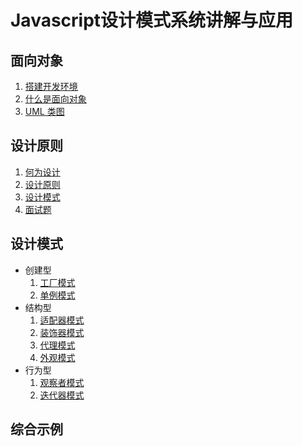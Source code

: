 # Javascript设计模式系统讲解与应用

## 面向对象

1. [搭建开发环境](https://github.com/negrochn/study-imooc/blob/master/255/doc/搭建开发环境.md)
2. [什么是面向对象](https://github.com/negrochn/study-imooc/blob/master/255/doc/什么是面向对象.md)
3. [UML 类图](https://github.com/negrochn/study-imooc/blob/master/255/doc/UML%20%E7%B1%BB%E5%9B%BE.md)



## 设计原则

1. [何为设计](https://github.com/negrochn/study-imooc/blob/master/255/doc/%E4%BD%95%E4%B8%BA%E8%AE%BE%E8%AE%A1.md)
2. [设计原则](https://github.com/negrochn/study-imooc/blob/master/255/doc/%E8%AE%BE%E8%AE%A1%E5%8E%9F%E5%88%99.md)
3. [设计模式](https://github.com/negrochn/study-imooc/blob/master/255/doc/%E8%AE%BE%E8%AE%A1%E6%A8%A1%E5%BC%8F.md)
4. [面试题](https://github.com/negrochn/study-imooc/blob/master/255/doc/%E9%9D%A2%E8%AF%95%E9%A2%98.md)

## 设计模式

- 创建型
  1. [工厂模式](https://github.com/negrochn/study-imooc/blob/master/255/doc/%E5%B7%A5%E5%8E%82%E6%A8%A1%E5%BC%8F.md)
  2. [单例模式](https://github.com/negrochn/study-imooc/blob/master/255/doc/%E5%8D%95%E4%BE%8B%E6%A8%A1%E5%BC%8F.md)
- 结构型
  1. [适配器模式](https://github.com/negrochn/study-imooc/blob/master/255/doc/%E9%80%82%E9%85%8D%E5%99%A8%E6%A8%A1%E5%BC%8F.md)
  2. [装饰器模式](https://github.com/negrochn/study-imooc/blob/master/255/doc/%E8%A3%85%E9%A5%B0%E5%99%A8%E6%A8%A1%E5%BC%8F.md)
  3. [代理模式](https://github.com/negrochn/study-imooc/blob/master/255/doc/%E4%BB%A3%E7%90%86%E6%A8%A1%E5%BC%8F.md)
  4. [外观模式](https://github.com/negrochn/study-imooc/blob/master/255/doc/%E5%A4%96%E8%A7%82%E6%A8%A1%E5%BC%8F.md)
- 行为型
  1. [观察者模式](https://github.com/negrochn/study-imooc/blob/master/255/doc/%E8%A7%82%E5%AF%9F%E8%80%85%E6%A8%A1%E5%BC%8F.md)
  2. [迭代器模式](https://github.com/negrochn/study-imooc/blob/master/255/doc/%E8%BF%AD%E4%BB%A3%E5%99%A8%E6%A8%A1%E5%BC%8F.md)

## 综合示例

